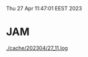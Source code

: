 Thu 27 Apr 11:47:01 EEST 2023
# JAM
<a href='./cache/202304/27_11.log'>./cache/202304/27_11.log</a>
